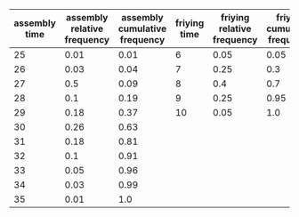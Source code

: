 |assembly time|assembly relative frequency|assembly cumulative frequency|friying time|friying relative frequency|friying cumulative frequency|
|-|-|-|-|-|-|
|25|0.01|0.01|6|0.05|0.05|
|26|0.03|0.04|7|0.25|0.3|
|27|0.5|0.09|8|0.4|0.7|
|28|0.1|0.19|9|0.25|0.95|
|29|0.18|0.37|10|0.05|1.0|
|30|0.26|0.63|
|31|0.18|0.81|
|32|0.1|0.91|
|33|0.05|0.96|
|34|0.03|0.99|
|35|0.01|1.0|